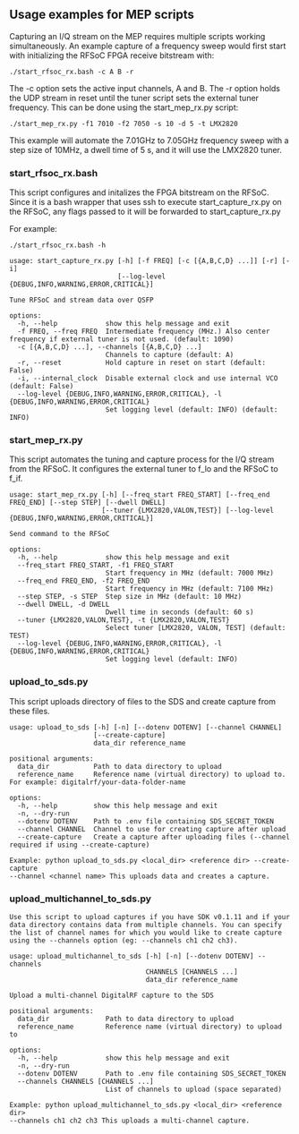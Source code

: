 ## Usage examples for MEP scripts

Capturing an I/Q stream on the MEP requires multiple scripts working simultaneously. An 
example capture of a frequency sweep  would first start with initializing the RFSoC FPGA 
receive bitstream with:

```
./start_rfsoc_rx.bash -c A B -r
```

The -c option sets the active input channels, A and B. The -r option holds the UDP stream 
in reset until the tuner script sets the external tuner frequency. This can be done using
the start_mep_rx.py script:

```
./start_mep_rx.py -f1 7010 -f2 7050 -s 10 -d 5 -t LMX2820
```

This example will automate the 7.01GHz to 7.05GHz frequency sweep with a step size of 10MHz,
a dwell time of 5 s, and it will use the LMX2820 tuner.

### start_rfsoc_rx.bash

This script configures and initalizes the FPGA bitstream on the RFSoC. Since it 
is a bash wrapper that uses ssh to execute start_capture_rx.py on the RFSoC, any 
flags passed to it will be forwarded to start_capture_rx.py

For example: 

```
./start_rfsoc_rx.bash -h

usage: start_capture_rx.py [-h] [-f FREQ] [-c [{A,B,C,D} ...]] [-r] [-i]
                           [--log-level {DEBUG,INFO,WARNING,ERROR,CRITICAL}]

Tune RFSoC and stream data over QSFP

options:
  -h, --help            show this help message and exit
  -f FREQ, --freq FREQ  Intermediate frequency (MHz.) Also center frequency if external tuner is not used. (default: 1090)
  -c [{A,B,C,D} ...], --channels [{A,B,C,D} ...]
                        Channels to capture (default: A)
  -r, --reset           Hold capture in reset on start (default: False)
  -i, --internal_clock  Disable external clock and use internal VCO (default: False)
  --log-level {DEBUG,INFO,WARNING,ERROR,CRITICAL}, -l {DEBUG,INFO,WARNING,ERROR,CRITICAL}
                        Set logging level (default: INFO) (default: INFO)
```

### start_mep_rx.py

This script automates the tuning and capture process for the I/Q stream from the RFSoC. It 
configures the external tuner to f_lo and the RFSoC to f_if. 

```
usage: start_mep_rx.py [-h] [--freq_start FREQ_START] [--freq_end FREQ_END] [--step STEP] [--dwell DWELL]
                       [--tuner {LMX2820,VALON,TEST}] [--log-level {DEBUG,INFO,WARNING,ERROR,CRITICAL}]

Send command to the RFSoC

options:
  -h, --help            show this help message and exit
  --freq_start FREQ_START, -f1 FREQ_START
                        Start frequency in MHz (default: 7000 MHz)
  --freq_end FREQ_END, -f2 FREQ_END
                        Start frequency in MHz (default: 7100 MHz)
  --step STEP, -s STEP  Step size in MHz (default: 10 MHz)
  --dwell DWELL, -d DWELL
                        Dwell time in seconds (default: 60 s)
  --tuner {LMX2820,VALON,TEST}, -t {LMX2820,VALON,TEST}
                        Select tuner [LMX2820, VALON, TEST] (default: TEST)
  --log-level {DEBUG,INFO,WARNING,ERROR,CRITICAL}, -l {DEBUG,INFO,WARNING,ERROR,CRITICAL}
                        Set logging level (default: INFO)
```

### upload_to_sds.py

This script uploads directory of files to the SDS and create capture from these files.

```
usage: upload_to_sds [-h] [-n] [--dotenv DOTENV] [--channel CHANNEL]
                     [--create-capture]
                     data_dir reference_name

positional arguments:
  data_dir           Path to data directory to upload
  reference_name     Reference name (virtual directory) to upload to. For example: digitalrf/your-data-folder-name

options:
  -h, --help         show this help message and exit
  -n, --dry-run      
  --dotenv DOTENV    Path to .env file containing SDS_SECRET_TOKEN
  --channel CHANNEL  Channel to use for creating capture after upload
  --create-capture   Create a capture after uploading files (--channel required if using --create-capture)

Example: python upload_to_sds.py <local_dir> <reference dir> --create-capture
--channel <channel name> This uploads data and creates a capture.
```

### upload_multichannel_to_sds.py

```
Use this script to upload captures if you have SDK v0.1.11 and if your data directory contains data from multiple channels. You can specify the list of channel names for which you would like to create capture using the --channels option (eg: --channels ch1 ch2 ch3).

usage: upload_multichannel_to_sds [-h] [-n] [--dotenv DOTENV] --channels
                                  CHANNELS [CHANNELS ...]
                                  data_dir reference_name

Upload a multi-channel DigitalRF capture to the SDS

positional arguments:
  data_dir              Path to data directory to upload
  reference_name        Reference name (virtual directory) to upload to

options:
  -h, --help            show this help message and exit
  -n, --dry-run
  --dotenv DOTENV       Path to .env file containing SDS_SECRET_TOKEN
  --channels CHANNELS [CHANNELS ...]
                        List of channels to upload (space separated)

Example: python upload_multichannel_to_sds.py <local_dir> <reference dir>
--channels ch1 ch2 ch3 This uploads a multi-channel capture.
```
